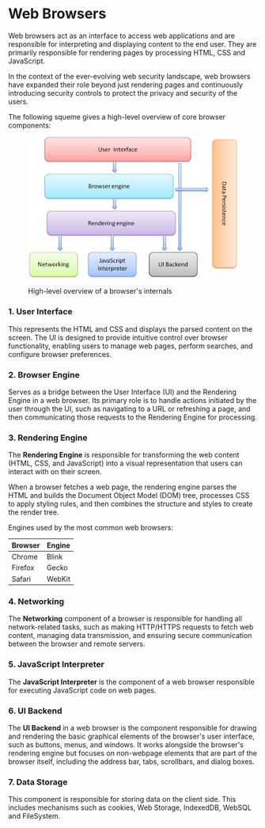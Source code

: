 # Web Browsers

Web browsers act as an interface to access web applications and are responsible for interpreting and displaying content to the end user. They are primarily responsible for rendering pages by processing HTML, CSS and JavaScript.

In the context of the ever-evolving web security landscape, web browsers have expanded their role beyond just rendering pages and continuously introducing security controls to protect the privacy and security of the users.

The following squeme gives a high-level overview of core browser components:

<figure><img src="../../.gitbook/assets/image (1).png" alt=""><figcaption><p>High-level overview of a browser's internals</p></figcaption></figure>

### 1. User Interface

This represents the HTML and CSS and displays the parsed content on the screen. The UI is designed to provide intuitive control over browser functionality, enabling users to manage web pages, perform searches, and configure browser preferences.

### 2. Browser Engine

Serves as a bridge between the User Interface (UI) and the Rendering Engine in a web browser. Its primary role is to handle actions initiated by the user through the UI, such as navigating to a URL or refreshing a page, and then communicating those requests to the Rendering Engine for processing.

### 3. Rendering Engine

The **Rendering Engine** is responsible for transforming the web content (HTML, CSS, and JavaScript) into a visual representation that users can interact with on their screen.&#x20;

When a browser fetches a web page, the rendering engine parses the HTML and builds the Document Object Model (DOM) tree, processes CSS to apply styling rules, and then combines the structure and styles to create the render tree.

Engines used by the most common web browsers:

| Browser | Engine |
| ------- | ------ |
| Chrome  | Blink  |
| Firefox | Gecko  |
| Safari  | WebKit |

### 4. Networking

The **Networking** component of a browser is responsible for handling all network-related tasks, such as making HTTP/HTTPS requests to fetch web content, managing data transmission, and ensuring secure communication between the browser and remote servers.

### 5. JavaScript Interpreter

The **JavaScript Interpreter** is the component of a web browser responsible for executing JavaScript code on web pages.

### 6. UI Backend

The **UI Backend** in a web browser is the component responsible for drawing and rendering the basic graphical elements of the browser's user interface, such as buttons, menus, and windows. It works alongside the browser's rendering engine but focuses on non-webpage elements that are part of the browser itself, including the address bar, tabs, scrollbars, and dialog boxes.

### 7. Data Storage

This component is responsible for storing data on the client side. This includes mechanisms such as cookies, Web Storage, IndexedDB, WebSQL and FileSystem.

